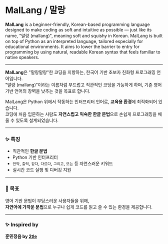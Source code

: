 # MalLang / 말랑

**MalLang** is a beginner-friendly, Korean-based programming language designed to make coding as soft and intuitive as possible — just like its name, "말랑 (mallang)", meaning soft and squishy in Korean. MalLang is built on top of Python as an interpreted language, tailored especially for educational environments. It aims to lower the barrier to entry for programming by using natural, readable Korean syntax that feels familiar to native speakers.

---

**MalLang**은 "말랑말랑"한 코딩을 지향하는, 한국어 기반 초보자 친화형 프로그래밍 언어입니다.  
"말랑 (mallang)"이라는 이름처럼 부드럽고 직관적인 코딩을 가능하게 하며, 기존 영어 기반 언어의 장벽을 낮추는 것을 목표로 합니다.

MalLang은 Python 위에서 작동하는 인터프리터 언어로, **교육용 환경**에 최적화되어 있습니다.  
코딩에 처음 입문하는 사람도 **자연스럽고 익숙한 한글 문법**으로 손쉽게 프로그래밍을 배울 수 있도록 설계되었습니다.

---

### ✨ 특징
- 직관적인 **한글 문법**
- Python 기반 인터프리터
- `만약`, `출력`, `같다`, `다르다`, `그리고`, `또는` 등 자연스러운 키워드
- 실시간 코드 실행 및 디버깅 지원

---

### 🎯 목표
영어 기반 문법이 부담스러운 사용자들을 위해,  
**자연어에 가까운 문법**으로 누구나 쉽게 코드를 읽고 쓸 수 있는 환경을 제공합니다.

---

### ✨ Inspired by  
**훈민정음 by [2tle](https://github.com/2tle)**
